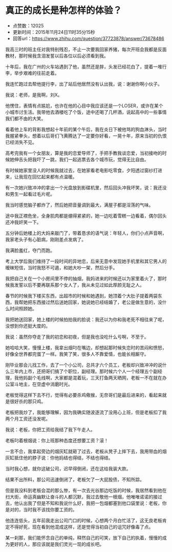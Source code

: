 # 真正的成长是种怎样的体验？
- 点赞数：12025
- 更新时间：2015年11月24日11时35分15秒
- 回答url：https://www.zhihu.com/question/37723878/answer/73678486
<body>
 <p data-pid="D3TGIRuJ">我高三时的班主任对我特别残忍，不止一次要我回家养猪，每次开班会我都是反面教材，那时候我含泪发誓以后各位以后必须看到我。</p>
 <p data-pid="y3kLVT6K">十年后，我在广州的火车站遇到了他，虽然还是胖，头发已经花白了，提着一堆行李，举步艰难的往前走着。</p>
 <p data-pid="HbBBd4ci">我连忙跑过去帮他提行李，出了站后他居然没有认出我，说：谢谢你啊小伙子。</p>
 <p data-pid="yZf1dqUn">我说：老师，是我啊，刘X。</p>
 <p data-pid="DIp8lL-d">他愣住，表情有点尴尬，也许在他的心目中我应该还是一个LOSER，或许在某个小城市讨生活。我带他去酒楼吃了个饭，途中还喝了几杯酒，说起高中的一些事情我们都不由的大笑。</p>
 <p data-pid="sA2_A2iW">看着他上车的背影我想起十年前的某个午后，我在炎日下被他骂的狗血淋头，当时我握紧拳头，想着以后哥们飞黄腾达了一定要你好看，一晃十年，原来当初的仇恨已经消失不见。</p>
 <p data-pid="9hETsbM7">高考完我有一个女朋友，算是我的恋爱导师了，手把手教我谈恋爱，当初接吻的时候她伸舌头把我吓了一跳，我们一起逃票去各个城市玩，觉得无比自由。</p>
 <p data-pid="cnAsNi1C">有时候她家里没人的时候我就过去，在她家看老电影吃零食，夕阳透过窗纱打进来，让我现在回忆起来都有点温暖。</p>
 <p data-pid="ZHcTBJQT">有一次她兴致冲冲的拿出一个光盘放到影碟机里，然后回头冲我坏笑，说：我还没和男生一起看过毛片呢。</p>
 <p data-pid="xT-4KSSH">我当时感觉脑子都炸了，然后她把音量调到最大，满屋子都是淫荡的气味。</p>
 <p data-pid="vOUu8aOm">途中我正襟危坐，全身肌肉都是绷得紧紧的，她一边吃着雪糕一边看着，偶尔回头还冲我奸笑一下。</p>
 <p data-pid="uA2ZqUEH">五分钟后她楼上的大妈来敲门了，带着恳求的语气说：年轻人，你们小点声音啊，我家老头子有心脏病，刚刚差点发病了。</p>
 <p data-pid="bOGsFNR-">我满脸羞红，夺门而跑。</p>
 <p data-pid="cBOe08kR">考上大学后我们维持了一段时间的异地恋，后来无意中发现她手机里和其它男人的暧昧短信，当时我怒不可遏，和她大吵一架，然后分手。</p>
 <p data-pid="U3WfG_Zb">我把自己关在一个小房间里不停的抽烟，我妈进来的时候还以为家里着火了，那时候我发誓以后不要再联系那个女人了，我从未见过如此厚颜无耻之人。</p>
 <p data-pid="PGR-lwnN">春节的时候我下楼买东西，出超市的时候和她遇到，她顶着个大肚子提着两袋东西，我帮她把东西接过然后送她回家，她说她已经结婚了，老公是做生意的，没什么时间照顾她。</p>
 <p data-pid="uKRY9odx">我把她送回家，她上楼的时候拍拍我的脸说：我还以为你和我老死不相往来了呢，没想到你还挺大度的。</p>
 <p data-pid="WUOwX7ev">我说：虽然你夺走了我的初恋和初夜，但是我也没吃什么亏啊，不至于。</p>
 <p data-pid="g_N4iJbB">她哈哈大笑，慢慢上楼，我拿出烟叼在嘴边，却想起那时候失恋时的苦闷和愤怒，好像全世界都完蛋了一样。我笑了笑，很多人不靠爱情，也能长相厮守。</p>
 <p data-pid="deRpIYkz">刚毕业那会儿找工作，去了一个小公司，总共才六个员工，老板却兴致冲冲的说什么三年内上市，还把哥们搞了个职位，副经理。那时候六个人一个经理五个副经理，我他妈副个毛线啊，大家都是混着玩，三天打鱼两天晒网，老板一不在就在办公室斗地主，在空虚中消磨时光。</p>
 <p data-pid="C0jxjAVO">老板觉得这样下去不行，觉得有必要杀鸡儆猴，无奈哥们是最后进来的，看起来就是很好杀的那只鸡。</p>
 <p data-pid="O95VWWG8">老板把我炒了，我能够理解，因为我确实随波逐流了没用心上班，但是老板扣了我两个月工资还没发呢。</p>
 <p data-pid="fJmL_vyd">我说：老板，你把工资给我结了我下午走人。</p>
 <p data-pid="avH9aXB_">老板叼着根烟说：你上班那种态度还想要工资？滚！</p>
 <p data-pid="35pWy3gB">一言不合，我拿起旁边的烟灰缸就砸了过去，老板从凳子上摔下去，我用带血的烟灰缸抵住他的脖子说：你他妈结也得结，不结也得结。</p>
 <p data-pid="Whx_gmGp">当时我心想，就你这破公司，迟早得倒闭，还在这给我装大款。</p>
 <p data-pid="T932dPWB">结果不出所料，那公司迅速倒闭了，老板欠了一大屁股债，不知所踪。</p>
 <p data-pid="S00vIZu3">但是我没料到老板会混的那么惨，有一次去光谷那边吃饭的时候，我居然看到他在扫大街，命运真幽默让奋斗的人都沉默，我过去敬他一根烟，他唯唯诺诺的接过去，他认出我了但是不知和我说什么好，我把一包烟都塞到他口袋里说：老板，你是对的，当时我不该找你要工资的。</p>
 <p data-pid="q7QijKSU">他连连低头，五年前我走出公司门口的时候，心想两个月白忙活了，这无良老板肯定不得好死，现在看到他混成这样，还是觉得当初自己的诅咒好像毒了点。</p>
 <p data-pid="Jwraa6aZ">某一刹那，我们能怀念自己的单纯，释然自己的可笑，放下自己的执着，慢慢的成为更好的人，那应该就是我们灵光一现的成长吧。</p>
</body>